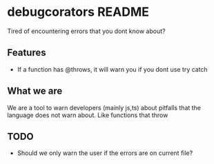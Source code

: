 # debugcorators README

Tired of encountering errors that you dont know about?

## Features

-    If a function has @throws, it will warn you if you dont use try catch

## What we are

We are a tool to warn developers (mainly js,ts) about pitfalls that the language does not warn about. Like functions that throw

## TODO

-    Should we only warn the user if the errors are on current file?
